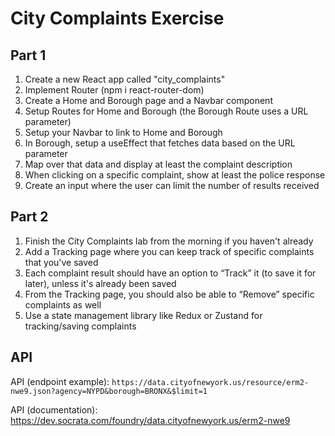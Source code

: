 # City Complaints Exercise

## Part 1

1. Create a new React app called "city_complaints"
2. Implement Router (npm i react-router-dom)
3. Create a Home and Borough page and a Navbar component
4. Setup Routes for Home and Borough (the Borough Route uses a URL parameter)
5. Setup your Navbar to link to Home and Borough
6. In Borough, setup a useEffect that fetches data based on the URL parameter
7. Map over that data and display at least the complaint description
8. When clicking on a specific complaint, show at least the police response
9. Create an input where the user can limit the number of results received

## Part 2

1. Finish the City Complaints lab from the morning if you haven't already
2. Add a Tracking page where you can keep track of specific complaints that you've saved
3. Each complaint result should have an option to “Track” it (to save it for later), unless it's already been saved
4. From the Tracking page, you should also be able to “Remove” specific complaints as well
5. Use a state management library like Redux or Zustand for tracking/saving complaints 

## API

API (endpoint example):
 `https://data.cityofnewyork.us/resource/erm2-nwe9.json?agency=NYPD&borough=BRONX&$limit=1`

API (documentation):
 https://dev.socrata.com/foundry/data.cityofnewyork.us/erm2-nwe9
